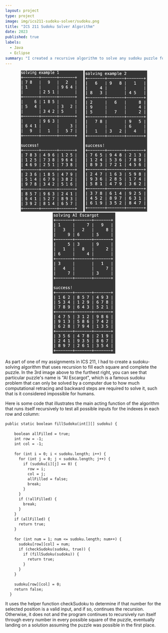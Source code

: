 ```yaml
---
layout: project
type: project
image: img/ics211-sudoku-solver/sudoku.png
title: "ICS 211 Sudoku Solver Algorithm"
date: 2023
published: true
labels:
  - Java
  - Eclipse
summary: "I created a recursive algorithm to solve any sudoku puzzle for my ICS 211 class."
---
```


<div align="center" class="text-center p-4">
  <img height="450px" width="200px" src="../img/ics211-sudoku-solver/sudokuex1.png" class="img-thumbnail" >
  <img height="450px" width="200px" src="../img/ics211-sudoku-solver/sudokuex2.png" class="img-thumbnail" >
  <img height="450px" width="200px" src="../img/ics211-sudoku-solver/sudokuaiescargot.png" class="img-thumbnail" >
</div>

As part of one of my assignments in ICS 211, I had to create a sudoku-solving algorithm that uses recursion to fill each square and complete the puzzle. In the 3rd image above to the furthest right, you can see that particular puzzle's name is "AI Escargot", which is a famous sudoku problem that can only be solved by a computer due to how much computational retracing and backward steps are required to solve it, such that is it considered impossible for humans.

Here is some code that illustrates the main acting function of the algorithm that runs itself recursively to test all possible inputs for the indexes in each row and column:

```
public static boolean fillSudoku(int[][] sudoku) {

    boolean allFilled = true;
    int row = -1;
    int col = -1;

    for (int i = 0; i < sudoku.length; i++) {
      for (int j = 0; j < sudoku.length; j++) {
        if (sudoku[i][j] == 0) {
          row = i;
          col = j;
          allFilled = false;
          break;
        }
      }
      if (!allFilled) {
        break;
      }
    }
    if (allFilled) {
      return true;
    }

    for (int num = 1; num <= sudoku.length; num++) {
      sudoku[row][col] = num;
      if (checkSudoku(sudoku, true)) {
        if (fillSudoku(sudoku)) {
          return true;
        }
      }
    }

    sudoku[row][col] = 0;
    return false;
  }
```
It uses the helper function checkSudoku to determine if that number for the selected position is a valid input, and if so, continues the recursion. Otherwise, it does not and the program continues to recursively run itself through every number in every possible square of the puzzle, eventually landing on a solution assuming the puzzle was possible in the first place.
